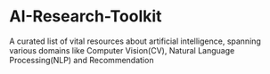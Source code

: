 # AI-Research-Toolkit

A curated list of vital resources about artificial intelligence, spanning various domains like Computer Vision(CV), Natural Language Processing(NLP) and Recommendation